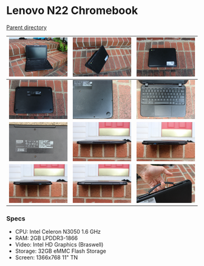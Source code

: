 # Lenovo N22 Chromebook
[Parent directory](../index.md)

| ![](IMG_6262.JPG) | ![](IMG_6263.JPG) | ![](IMG_6264.JPG)
|:---:|:---:|:---:|
| ![](IMG_6265.JPG) | ![](IMG_6266.JPG) | ![](IMG_6267.JPG)
| ![](IMG_6268.JPG) | ![](IMG_6269.JPG) | ![](IMG_6270.JPG)
| ![](IMG_6271.JPG) | ![](IMG_6272.JPG) | ![](IMG_6273.JPG)

### Specs

* CPU: Intel Celeron N3050 1.6 GHz
* RAM: 2GB LPDDR3-1866
* Video: Intel HD Graphics (Braswell)
* Storage: 32GB eMMC Flash Storage
* Screen: 1366x768 11" TN